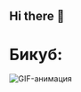 ## Hi there 👋

<!DOCTYPE html>
<html lang="ru">
<head>
    <meta charset="UTF-8">
    <meta name="viewport" content="width=device-width, initial-scale=1.0">
    <title>GIT clone</title>
</head>
<body>
    <h1>Бикуб:</h1>
    <img src="https://i.gifer.com/T2jh.gif" alt="GIF-анимация" />
</body>
</html>

